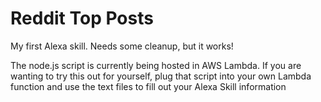 # Reddit Top Posts
My first Alexa skill. Needs some cleanup, but it works!

The node.js script is currently being hosted in AWS Lambda.
If you are wanting to try this out for yourself, plug that script into your own Lambda function and use the text files to fill out your Alexa Skill information
